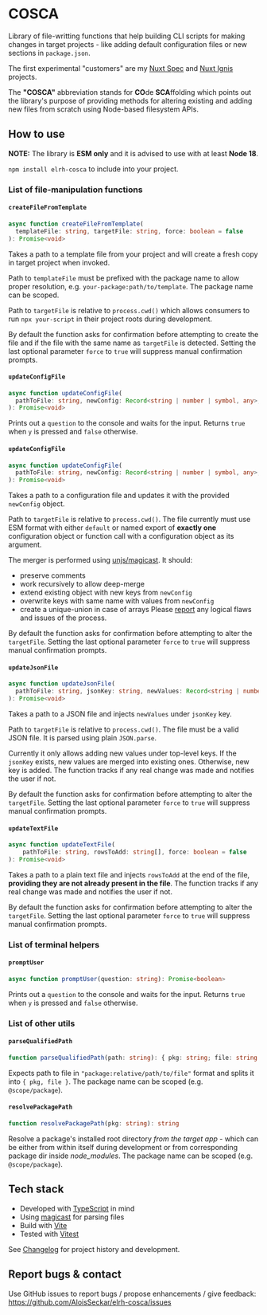 # COSCA
Library of file-writting functions that help building CLI scripts for making changes in target projects - like adding default configuration files or new sections in `package.json`.

The first experimental "customers" are my [Nuxt Spec](https://github.com/AloisSeckar/nuxt-spec) and [Nuxt Ignis](https://github.com/AloisSeckar/nuxt-ignis) projects.

The **"COSCA"** abbreviation stands for **CO**de **SCA**ffolding which points out the library's purpose of providing methods for altering existing and adding new files from scratch using Node-based filesystem APIs.

## How to use

**NOTE:** The library is **ESM only** and it is advised to use with at least **Node 18**.

`npm install elrh-cosca` to include into your project.

### List of file-manipulation functions

#### `createFileFromTemplate`

```ts
async function createFileFromTemplate(
  templateFile: string, targetFile: string, force: boolean = false
): Promise<void>
```

Takes a path to a template file from your project and will create a fresh copy in target project when invoked. 

Path to `templateFile` must be prefixed with the package name to allow proper resolution, e.g. `your-package:path/to/template`. The package name can be scoped.

Path to `targetFile` is relative to `process.cwd()` which allows consumers to run `npx your-script` in their project roots during development.

By default the function asks for confirmation before attempting to create the file and if the file with the same name as `targetFile` is detected. Setting the last optional parameter `force` to `true` will suppress manual confirmation prompts.

#### `updateConfigFile`

```ts
async function updateConfigFile(
  pathToFile: string, newConfig: Record<string | number | symbol, any>, force: boolean = false
): Promise<void>
```

Prints out a `question` to the console and waits for the input. Returns `true` when `y` is pressed and `false` otherwise.

#### `updateConfigFile`

```ts
async function updateConfigFile(
  pathToFile: string, newConfig: Record<string | number | symbol, any>, force: boolean = false
): Promise<void>
```

Takes a path to a configuration file and updates it with the provided `newConfig` object. 

Path to `targetFile` is relative to `process.cwd()`. The file currently must use ESM format with either `default` or named export of **exactly one** configuration object or function call with a configuration object as its argument.

The merger is performed using [unjs/magicast](https://github.com/unjs/magicast). It should:
- preserve comments
- work recursively to allow deep-merge
- extend existing object with new keys from `newConfig`
- overwrite keys with same name with values from `newConfig`
- create a unique-union in case of arrays
Please [report](https://github.com/AloisSeckar/elrh-cosca/issues) any logical flaws and issues of the process.

By default the function asks for confirmation before attempting to alter the `targetFile`. Setting the last optional parameter `force` to `true` will suppress manual confirmation prompts.

#### `updateJsonFile`

```ts
async function updateJsonFile(
  pathToFile: string, jsonKey: string, newValues: Record<string | number | symbol, any>, force: boolean = false
): Promise<void>
```

Takes a path to a JSON file and injects `newValues` under `jsonKey` key.

Path to `targetFile` is relative to `process.cwd()`. The file must be a valid JSON file. It is parsed using plain `JSON.parse`.

Currently it only allows adding new values under top-level keys. If the `jsonKey` exists, new values are merged into existing ones. Otherwise, new key is added. The function tracks if any real change was made and notifies the user if not.

By default the function asks for confirmation before attempting to alter the `targetFile`. Setting the last optional parameter `force` to `true` will suppress manual confirmation prompts.

#### `updateTextFile`

```ts
async function updateTextFile(
    pathToFile: string, rowsToAdd: string[], force: boolean = false
): Promise<void>
```

Takes a path to a plain text file and injects `rowsToAdd` at the end of the file, **providing they are not already present in the file**. The function tracks if any real change was made and notifies the user if not.

By default the function asks for confirmation before attempting to alter the `targetFile`. Setting the last optional parameter `force` to `true` will suppress manual confirmation prompts.

### List of terminal helpers

#### `promptUser`

```ts
async function promptUser(question: string): Promise<boolean>
```

Prints out a `question` to the console and waits for the input. Returns `true` when `y` is pressed and `false` otherwise.

### List of other utils

#### `parseQualifiedPath`

```ts
function parseQualifiedPath(path: string): { pkg: string; file: string }
```

Expects path to file in `"package:relative/path/to/file"` format and splits it into `{ pkg, file }`. The package name can be scoped (e.g. `@scope/package`).

#### `resolvePackagePath`

```ts
function resolvePackagePath(pkg: string): string
```

Resolve a package's installed root directory *from the target app* - which can be either from within itself during development or from corresponding package dir inside *node_modules*. The package name can be scoped (e.g. `@scope/package`).

## Tech stack

- Developed with [TypeScript](https://www.typescriptlang.org/) in mind
- Using [magicast](https://github.com/unjs/magicast) for parsing files
- Build with [Vite](https://vitejs.dev/)
- Tested with [Vitest](https://vitest.dev/)

See [Changelog](https://github.com/AloisSeckar/elrh-cosca/blob/main/CHANGELOG.md) for project history and development.

## Report bugs & contact

Use GitHub issues to report bugs / propose enhancements / give feedback:
https://github.com/AloisSeckar/elrh-cosca/issues
